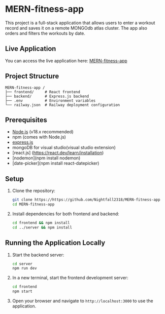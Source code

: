 # MERN-fitness-app 

This project is a full-stack application that allows users to enter a workout record and saves it on a remote MONGOdb atlas cluster. The app also orders and filters the workouts by date. 

## Live Application

You can access the live application here: [MERN-fitness-app](https://mern-fitness-app-production.up.railway.app/)

## Project Structure

```
MERN-fitness-app /
├── frontend/     # React frontend
├── backend/      # Express.js backend
├── .env          # Environment variables
└── railway.json  # Railway deployment configuration
```

## Prerequisites

- [Node.js](https://nodejs.org/) (v18.x recommended)
- npm (comes with Node.js)
- [express.js](https://expressjs.com/)
- mongoDB for visual studio(visual studio extension)
- [react.js] (https://react.dev/learn/installation)
- [nodemon](npm install nodemon)
- [date-picker](npm install react-datepicker)

## Setup

1. Clone the repository:
   ```bash
   git clone https://https://github.com/Nightfall2318/MERN-fitness-app.git
   cd MERN-fitness-app
   ```

2. Install dependencies for both frontend and backend:
   ```bash
   cd frontend && npm install
   cd ../server && npm install


## Running the Application Locally

1. Start the backend server:
   ```bash
   cd server
   npm run dev
   ```

2. In a new terminal, start the frontend development server:
   ```bash
   cd frontend
   npm start
   ```

3. Open your browser and navigate to `http://localhost:3000` to use the application.

